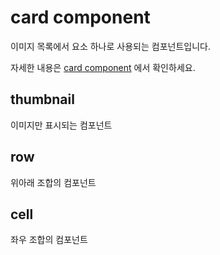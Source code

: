 # card component

이미지 목록에서 요소 하나로 사용되는 컴포넌트입니다.

자세한 내용은 [card component](https://redgoose-dev.github.io/vue-resource/#/components/card) 에서 확인하세요.


## thumbnail

이미지만 표시되는 컴포넌트


## row

위아래 조합의 컴포넌트


## cell

좌우 조합의 컴포넌트

